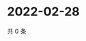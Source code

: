# 2022-02-28

共 0 条

<!-- BEGIN WEIBO -->
<!-- 最后更新时间 Mon Feb 28 2022 06:08:57 GMT+0800 (China Standard Time) -->

<!-- END WEIBO -->

